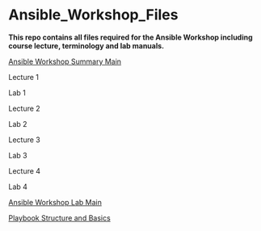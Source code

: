# Ansible_Workshop_Files
**This repo contains all files required for the Ansible Workshop including course lecture, terminology and lab manuals.**

[Ansible Workshop Summary Main](/docs/WORKSHOP-MAIN.md#ansible-workshop--ansible-basics)

Lecture 1

Lab 1

Lecture 2

Lab 2

Lecture 3

Lab 3

Lecture 4

Lab 4

[Ansible Workshop Lab Main](/docs/LAB-MAIN.md#lab-main)

[Playbook Structure and Basics](/docs/PLAY-BASICS-MAIN.md#lab-main)

